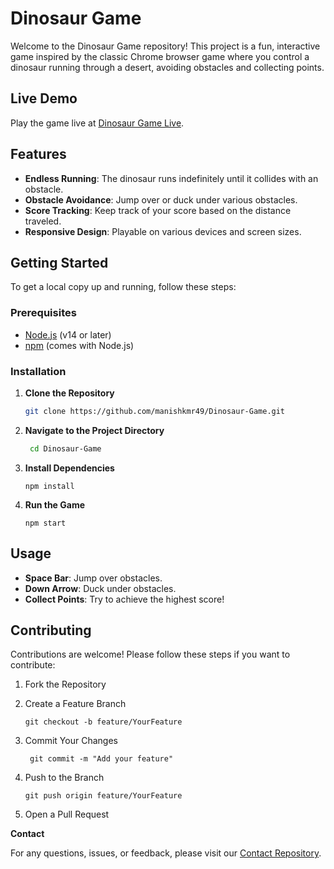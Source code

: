 # Dinosaur Game

Welcome to the Dinosaur Game repository! This project is a fun, interactive game inspired by the classic Chrome browser game where you control a dinosaur running through a desert, avoiding obstacles and collecting points.

## Live Demo

Play the game live at [Dinosaur Game Live](https://dinosaur-game-by-manish.netlify.app/).

## Features

- **Endless Running**: The dinosaur runs indefinitely until it collides with an obstacle.
- **Obstacle Avoidance**: Jump over or duck under various obstacles.
- **Score Tracking**: Keep track of your score based on the distance traveled.
- **Responsive Design**: Playable on various devices and screen sizes.

## Getting Started

To get a local copy up and running, follow these steps:

### Prerequisites

- [Node.js](https://nodejs.org/) (v14 or later)
- [npm](https://www.npmjs.com/) (comes with Node.js)

### Installation

1. **Clone the Repository**

   ```bash
   git clone https://github.com/manishkmr49/Dinosaur-Game.git

2. **Navigate to the Project Directory**

   ```bash
    cd Dinosaur-Game
4. **Install Dependencies**

       npm install

6. **Run the Game**

       npm start


## Usage

-  **Space Bar**: Jump over obstacles.
-  **Down Arrow**: Duck under obstacles.
-  **Collect Points**: Try to achieve the highest score!

## Contributing
  Contributions are welcome! Please follow these steps if you want to contribute:

1. Fork the Repository
2. Create a Feature Branch

       git checkout -b feature/YourFeature

3. Commit Your Changes

        git commit -m "Add your feature"

4. Push to the Branch

       git push origin feature/YourFeature

5. Open a Pull Request

**Contact**

   For any questions, issues, or feedback, please visit our [Contact Repository](https://github.com/manishkmr49/contact-repository-/issues-).


